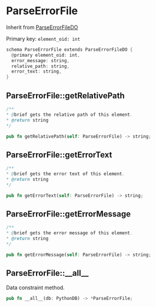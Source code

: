 # ParseErrorFile

Inherit from [ParseErrorFileDO](./ParseErrorFileDO.md)

Primary key: `element_oid: int`

```rust
schema ParseErrorFile extends ParseErrorFileDO {
  @primary element_oid: int,
  error_message: string,
  relative_path: string,
  error_text: string,
}
```
## ParseErrorFile::getRelativePath

```java
/**
* @brief gets the relative path of this element.
* @return string
*/
```
```rust
pub fn getRelativePath(self: ParseErrorFile) -> string;
```
## ParseErrorFile::getErrorText

```java
/**
* @brief gets the error text of this element.
* @return string
*/
```
```rust
pub fn getErrorText(self: ParseErrorFile) -> string;
```
## ParseErrorFile::getErrorMessage

```java
/**
* @brief gets the error message of this element.
* @return string
*/
```
```rust
pub fn getErrorMessage(self: ParseErrorFile) -> string;
```
## ParseErrorFile::\_\_all\_\_

Data constraint method.

```rust
pub fn __all__(db: PythonDB) -> *ParseErrorFile;
```
